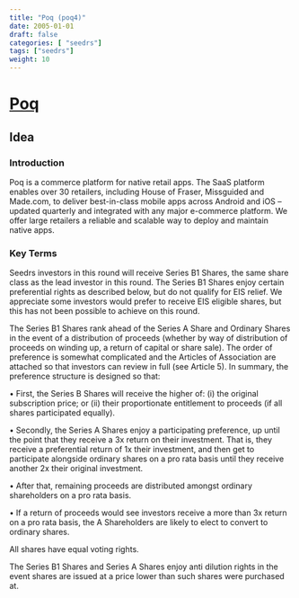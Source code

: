```yaml
---
title: "Poq (poq4)"
date: 2005-01-01
draft: false
categories: [ "seedrs"]
tags: ["seedrs"]
weight: 10
---
```


# [Poq](https://www.seedrs.com/poq4)

## Idea

### Introduction

Poq is a commerce platform for native retail apps. The SaaS platform enables over 30 retailers, including House of Fraser, Missguided and Made.com, to deliver best-in-class mobile apps across Android and iOS – updated quarterly and integrated with any major e-commerce platform. We offer large retailers a reliable and scalable way to deploy and maintain native apps.

### Key Terms

Seedrs investors in this round will receive Series B1 Shares, the same share class as the lead investor in this round. The Series B1 Shares enjoy certain preferential rights as described below, but do not qualify for EIS relief. We appreciate some investors would prefer to receive EIS eligible shares, but this has not been possible to achieve on this round.

The Series B1 Shares rank ahead of the Series A Share and Ordinary Shares in the event of a distribution of proceeds (whether by way of distribution of proceeds on winding up, a return of capital or share sale). The order of preference is somewhat complicated and the Articles of Association are attached so that investors can review in full (see Article 5). In summary, the preference structure is designed so that:

• First, the Series B Shares will receive the higher of: (i) the original subscription price; or (ii) their proportionate entitlement to proceeds (if all shares participated equally).

• Secondly, the Series A Shares enjoy a participating preference, up until the point that they receive a 3x return on their investment. That is, they receive a preferential return of 1x their investment, and then get to participate alongside ordinary shares on a pro rata basis until they receive another 2x their original investment.

• After that, remaining proceeds are distributed amongst ordinary shareholders on a pro rata basis.

• If a return of proceeds would see investors receive a more than 3x return on a pro rata basis, the A Shareholders are likely to elect to convert to ordinary shares.

All shares have equal voting rights.

The Series B1 Shares and Series A Shares enjoy anti dilution rights in the event shares are issued at a price lower than such shares were purchased at.

